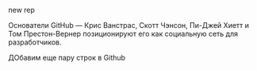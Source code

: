 new rep

Основатели GitHub — Крис Ванстрас, Cкотт Чэнсон, Пи-Джей Хиетт и Том Престон-Вернер позиционируют его как социальную сеть для разработчиков.

ДОбавим еще пару строк в Github
